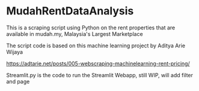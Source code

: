 # MudahRentDataAnalysis
This is a scraping script using Python on the rent properties that are available in mudah.my, Malaysia's Largest Marketplace

The script code is based on this machine learning project by Aditya Arie Wijaya 

https://adtarie.net/posts/005-webscraping-machinelearning-rent-pricing/

Streamlit.py is the code to run the Streamlit Webapp, still WIP, will add filter and page


